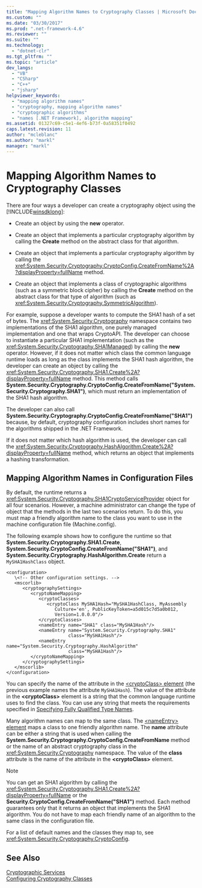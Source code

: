 ```yaml
---
title: "Mapping Algorithm Names to Cryptography Classes | Microsoft Docs"
ms.custom: ""
ms.date: "03/30/2017"
ms.prod: ".net-framework-4.6"
ms.reviewer: ""
ms.suite: ""
ms.technology: 
  - "dotnet-clr"
ms.tgt_pltfrm: ""
ms.topic: "article"
dev_langs: 
  - "VB"
  - "CSharp"
  - "C++"
  - "jsharp"
helpviewer_keywords: 
  - "mapping algorithm names"
  - "cryptography, mapping algorithm names"
  - "cryptographic algorithms"
  - "names [.NET Framework], algorithm mapping"
ms.assetid: 01327c69-c5e1-4ef6-b73f-0a58351f0492
caps.latest.revision: 11
author: "mcleblanc"
ms.author: "markl"
manager: "markl"
---
```

# Mapping Algorithm Names to Cryptography Classes
There are four ways a developer can create a cryptography object using the [!INCLUDE[winsdklong](../../../includes/winsdklong-md.md)]:  
  
-   Create an object by using the **new** operator.  
  
-   Create an object that implements a particular cryptography algorithm by calling the **Create** method on the abstract class for that algorithm.  
  
-   Create an object that implements a particular cryptography algorithm by calling the <xref:System.Security.Cryptography.CryptoConfig.CreateFromName%2A?displayProperty=fullName> method.  
  
-   Create an object that implements a class of cryptographic algorithms (such as a symmetric block cipher) by calling the **Create** method on the abstract class for that type of algorithm (such as <xref:System.Security.Cryptography.SymmetricAlgorithm>).  
  
 For example, suppose a developer wants to compute the SHA1 hash of a set of bytes. The <xref:System.Security.Cryptography> namespace contains two implementations of the SHA1 algorithm, one purely managed implementation and one that wraps CryptoAPI. The developer can choose to instantiate a particular SHA1 implementation (such as the <xref:System.Security.Cryptography.SHA1Managed>) by calling the **new** operator. However, if it does not matter which class the common language runtime loads as long as the class implements the SHA1 hash algorithm, the developer can create an object by calling the <xref:System.Security.Cryptography.SHA1.Create%2A?displayProperty=fullName> method. This method calls **System.Security.Cryptography.CryptoConfig.CreateFromName("System.Security.Cryptography.SHA1")**, which must return an implementation of the SHA1 hash algorithm.  
  
 The developer can also call **System.Security.Cryptography.CryptoConfig.CreateFromName("SHA1")** because, by default, cryptography configuration includes short names for the algorithms shipped in the .NET Framework.  
  
 If it does not matter which hash algorithm is used, the developer can call the <xref:System.Security.Cryptography.HashAlgorithm.Create%2A?displayProperty=fullName> method, which returns an object that implements a hashing transformation.  
  
## Mapping Algorithm Names in Configuration Files  
 By default, the runtime returns a <xref:System.Security.Cryptography.SHA1CryptoServiceProvider> object for all four scenarios. However, a machine administrator can change the type of object that the methods in the last two scenarios return. To do this, you must map a friendly algorithm name to the class you want to use in the machine configuration file (Machine.config).  
  
 The following example shows how to configure the runtime so that **System.Security.Cryptography.SHA1.Create**, **System.Security.CryptoConfig.CreateFromName("SHA1")**, and **System.Security.Cryptography.HashAlgorithm.Create** return a `MySHA1HashClass` object.  
  
```  
<configuration>  
   \<!-- Other configuration settings. -->  
   <mscorlib>  
      <cryptographySettings>  
         <cryptoNameMapping>  
            <cryptoClasses>  
               <cryptoClass MySHA1Hash="MySHA1HashClass, MyAssembly  
                  Culture='en', PublicKeyToken=a5d015c7d5a0b012,  
                  Version=1.0.0.0"/>  
            </cryptoClasses>  
            <nameEntry name="SHA1" class="MySHA1Hash"/>  
            <nameEntry name="System.Security.Cryptography.SHA1"  
                       class="MySHA1Hash"/>  
            <nameEntry name="System.Security.Cryptography.HashAlgorithm"  
                       class="MySHA1Hash"/>  
         </cryptoNameMapping>  
      </cryptographySettings>  
   </mscorlib>  
</configuration>  
```  
  
 You can specify the name of the attribute in the [<cryptoClass\> element](../../../docs/framework/configuring-apps/file-schema/cryptography/cryptoclass-element.md) (the previous example names the attribute `MySHA1Hash`). The value of the attribute in the **\<cryptoClass>** element is a string that the common language runtime uses to find the class. You can use any string that meets the requirements specified in [Specifying Fully Qualified Type Names](../../../docs/framework/reflection-and-codedom/specifying-fully-qualified-type-names.md).  
  
 Many algorithm names can map to the same class. The [\<nameEntry> element](../../../docs/framework/configuring-apps/file-schema/cryptography/nameentry-element.md) maps a class to one friendly algorithm name. The **name** attribute can be either a string that is used when calling the **System.Security.Cryptography.CryptoConfig.CreateFromName** method or the name of an abstract cryptography class in the <xref:System.Security.Cryptography> namespace. The value of the **class** attribute is the name of the attribute in the **\<cryptoClass>** element.  
  
> [!NOTE]
>  You can get an SHA1 algorithm by calling the <xref:System.Security.Cryptography.SHA1.Create%2A?displayProperty=fullName> or the **Security.CryptoConfig.CreateFromName("SHA1")** method. Each method guarantees only that it returns an object that implements the SHA1 algorithm. You do not have to map each friendly name of an algorithm to the same class in the configuration file.  
  
 For a list of default names and the classes they map to, see <xref:System.Security.Cryptography.CryptoConfig>.  
  
## See Also  
 [Cryptographic Services](../../../docs/standard/security/cryptographic-services.md)   
 [Configuring Cryptography Classes](../../../docs/framework/configuring-apps/configuring-cryptography-classes.md)